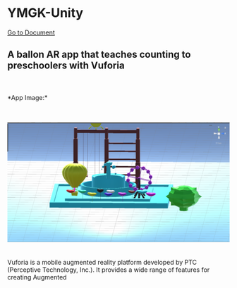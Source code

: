 # YMGK-Unity 
[Go to Document](Gereksinim.docx)


## A ballon AR app that teaches counting to preschoolers with Vuforia
<br>
<br>
*App Image:*
<br>
<br>
<br>

![image](./images/img1.png)
<br>
<br>
<br>
Vuforia is a mobile augmented reality platform developed by PTC (Perceptive Technology, Inc.). It provides a wide range of features for creating Augmented

